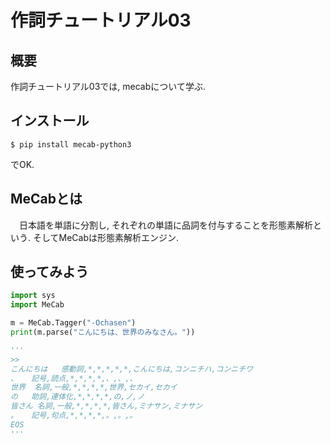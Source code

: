 # 作詞チュートリアル03
## 概要
作詞チュートリアル03では, mecabについて学ぶ.

## インストール
```command
$ pip install mecab-python3
```
でOK.

## MeCabとは
　日本語を単語に分割し, それぞれの単語に品詞を付与することを形態素解析という. そしてMeCabは形態素解析エンジン.

## 使ってみよう
```python
import sys
import MeCab

m = MeCab.Tagger("-Ochasen")
print(m.parse("こんにちは、世界のみなさん。"))

'''
>>
こんにちは	感動詞,*,*,*,*,*,こんにちは,コンニチハ,コンニチワ
、	記号,読点,*,*,*,*,、,、,、
世界	名詞,一般,*,*,*,*,世界,セカイ,セカイ
の	助詞,連体化,*,*,*,*,の,ノ,ノ
皆さん	名詞,一般,*,*,*,*,皆さん,ミナサン,ミナサン
。	記号,句点,*,*,*,*,。,。,。
EOS
'''
```
